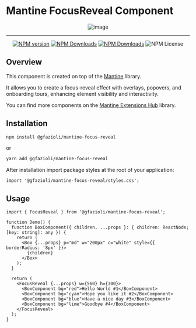 # Mantine FocusReveal Component

<div align="center">

  ![image](https://github.com/gfazioli/mantine-focus-reveal/assets/432181/d9d37b48-ab49-44c7-9315-4ad9a48e70f8)

</div>

---

<div align="center">
  
  [![NPM version](https://img.shields.io/npm/v/%40gfazioli%2Fmantine-focus-reveal?style=for-the-badge)](https://www.npmjs.com/package/@gfazioli/mantine-focus-reveal)
  [![NPM Downloads](https://img.shields.io/npm/dm/%40gfazioli%2Fmantine-focus-reveal?style=for-the-badge)](https://www.npmjs.com/package/@gfazioli/mantine-focus-reveal)
  [![NPM Downloads](https://img.shields.io/npm/dy/%40gfazioli%2Fmantine-focus-reveal?style=for-the-badge&label=%20&color=f90)](https://www.npmjs.com/package/@gfazioli/mantine-focus-reveal)
  ![NPM License](https://img.shields.io/npm/l/%40gfazioli%2Fmantine-focus-reveal?style=for-the-badge)

</div>

## Overview

This component is created on top of the [Mantine](https://mantine.dev/) library.

It allows you to create a focus-reveal effect with overlays, popovers, and onboarding tours, enhancing element visibility and interactivity.

You can find more components on the [Mantine Extensions Hub](https://mantine-extensions.vercel.app/) library.

## Installation

```sh
npm install @gfazioli/mantine-focus-reveal
```
or 

```sh
yarn add @gfazioli/mantine-focus-reveal
```

After installation import package styles at the root of your application:

```tsx
import '@gfazioli/mantine-focus-reveal/styles.css';
```

## Usage

```tsx
import { FocusReveal } from '@gfazioli/mantine-focus-reveal';

function Demo() {
  function BoxComponent({ children, ...props }: { children: ReactNode; [key: string]: any }) {
    return (
      <Box {...props} p="md" w="200px" c="white" style={{ borderRadius: '8px' }}>
        {children}
      </Box>
    );
  }

  return (
    <FocusReveal {...props} w={560} h={300}>
      <BoxComponent bg="red">Hello World #1</BoxComponent>
      <BoxComponent bg="cyan">Hope you like it #2</BoxComponent>
      <BoxComponent bg="blue">Have a nice day #3</BoxComponent>
      <BoxComponent bg="lime">Goodbye #4</BoxComponent>
    </FocusReveal>
  );
}
```



